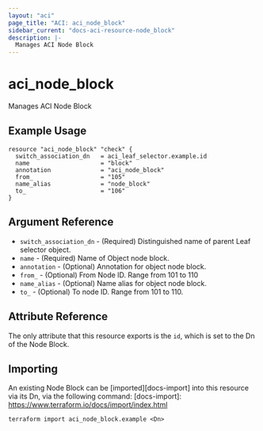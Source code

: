 ```yaml
---
layout: "aci"
page_title: "ACI: aci_node_block"
sidebar_current: "docs-aci-resource-node_block"
description: |-
  Manages ACI Node Block
---
```


# aci_node_block #
Manages ACI Node Block

## Example Usage ##

```hcl
resource "aci_node_block" "check" {
  switch_association_dn   = aci_leaf_selector.example.id
  name                    = "block"
  annotation              = "aci_node_block"
  from_                   = "105"
  name_alias              = "node_block"
  to_                     = "106"
}
```
## Argument Reference ##
* `switch_association_dn` - (Required) Distinguished name of parent Leaf selector object.
* `name` - (Required) Name of Object node block.
* `annotation` - (Optional) Annotation for object node block.
* `from_` - (Optional) From Node ID. Range from 101 to 110
* `name_alias` - (Optional) Name alias for object node block.
* `to_` - (Optional) To node ID. Range from 101 to 110.


## Attribute Reference

The only attribute that this resource exports is the `id`, which is set to the
Dn of the Node Block.

## Importing ##

An existing Node Block can be [imported][docs-import] into this resource via its Dn, via the following command:
[docs-import]: https://www.terraform.io/docs/import/index.html


```
terraform import aci_node_block.example <Dn>
```
